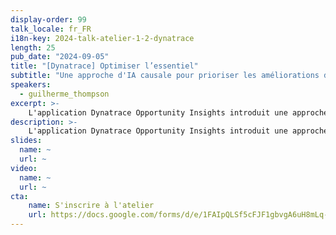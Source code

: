 ```yaml
---
display-order: 99
talk_locale: fr_FR
i18n-key: 2024-talk-atelier-1-2-dynatrace
length: 25
pub_date: "2024-09-05"
title: "[Dynatrace] Optimiser l’essentiel"
subtitle: "Une approche d'IA causale pour prioriser les améliorations du site en fonction des impacts métiers."
speakers:
  - guilherme_thompson
excerpt: >-
    L'application Dynatrace Opportunity Insights introduit une approche inédite pour améliorer la performance web, en mettant l'accent sur la compréhension de l'impact sur le chiffre d’affaires et l’expérience utilisateurs des lenteurs ou des erreurs. En utilisant l'IA causale et les données des utilisateurs réels (RUM), Opportunity Insights identifie les métriques cruciales de performance et d'erreur qui affectent les résultats du site, et quantifie l'impact commercial potentiel des optimisations ciblées. Cela permet aux décideurs et aux responsables des applications de prendre des décisions fondées sur ces données pour maximiser leurs résultats, passant de recommandations statiques traditionnelles à des stratégies dynamiques contextualisées à l’application. Dans cette présentation, nous explorerons le moteur qui alimente Opportunity Insights.
description: >-
    L'application Dynatrace Opportunity Insights introduit une approche inédite pour améliorer la performance web, en mettant l'accent sur la compréhension de l'impact sur le chiffre d’affaires et l’expérience utilisateurs des lenteurs ou des erreurs. En utilisant l'IA causale et les données des utilisateurs réels (RUM), Opportunity Insights identifie les métriques cruciales de performance et d'erreur qui affectent les résultats du site, et quantifie l'impact commercial potentiel des optimisations ciblées. Cela permet aux décideurs et aux responsables des applications de prendre des décisions fondées sur ces données pour maximiser leurs résultats, passant de recommandations statiques traditionnelles à des stratégies dynamiques contextualisées à l’application. Dans cette présentation, nous explorerons le moteur qui alimente Opportunity Insights.
slides:
  name: ~
  url: ~
video:
  name: ~
  url: ~
cta:
    name: S'inscrire à l'atelier
    url: https://docs.google.com/forms/d/e/1FAIpQLSf5cFJF1gbvgA6uH8mLq-wFIhLq4i5e4EHWYFxEQZfWsB4Pfg/viewform?usp=sf_link
---
```

